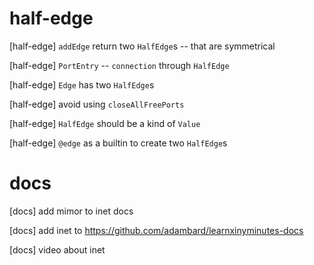 # half-edge

[half-edge] `addEdge` return two `HalfEdge`s -- that are symmetrical

[half-edge] `PortEntry` -- `connection` through `HalfEdge`

[half-edge] `Edge` has two `HalfEdge`s

[half-edge] avoid using `closeAllFreePorts`

[half-edge] `HalfEdge` should be a kind of `Value`

[half-edge] `@edge` as a builtin to create two `HalfEdge`s

# docs

[docs] add mimor to inet docs

[docs] add inet to https://github.com/adambard/learnxinyminutes-docs

[docs] video about inet
